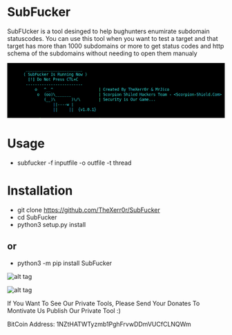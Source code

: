 # SubFucker

SubFUcker is a tool desinged to help bughunters enumirate subdomain statuscodes.
You can use this tool when you want to test a target and that target has more than 1000 subdomains or 
more to get status codes and http schema of the subdomains without needing to open them manualy 

![alt tag](https://github.com/TheXerr0r/SubFucker/blob/main/SubFuckerScreenShoot.png)

# Usage

  - subfucker -f inputfile -o outfile -t thread

# Installation

 - git clone https://github.com/TheXerr0r/SubFucker
 - cd SubFucker
 - python3 setup.py install
 
## or
- python3 -m pip install SubFucker

![alt tag](https://image.ibb.co/i4ES3U/bc.png)

![alt tag](https://raw.githubusercontent.com/ehs4nnn/EY-Console/master/BITCOIN%20QR.png)
                 
 If You Want To See Our Private Tools, Please Send Your Donates To Montivate Us Publish Our Private Tool :)
 
 
 BitCoin Address: 1NZtHATWTyzmb1PghFrvwDDmVUCfCLNQWm
